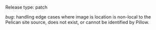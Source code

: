 Release type: patch

*bug*: handling edge cases where image is location is non-local to the Pelican site source,
does not exist, or cannot be identified by Pillow.
